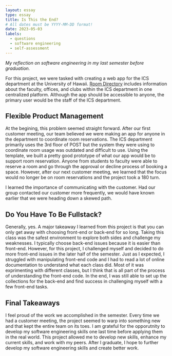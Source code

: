 ```yaml
---
layout: essay
type: essay
title: Is This the End?
# All dates must be YYYY-MM-DD format!
date: 2023-05-03
labels:
  - questions
  - software engineering
  - self-assessment
---
```

*My reflection on software engineering in my last semester before graduation.*

For this project, we were tasked with creating a web app for the ICS department at the University of Hawaii. 
<a href="https://room-directory.github.io/">Room Directory</a>
 includes information about the faculty, offices, and clubs within the ICS department in one centralized platform. Although the app should be accessible to anyone, the primary user would be the staff of the ICS department.

## Flexible Product Management

At the begining, this problem seemed straight forward. After our first customer meeting, our team believed we were making an app for anyone in the department to coordinate room reservations. The ICS department primarily uses the 3rd floor of POST but the system they were using to coordinate room usage was outdated and difficult to use. Using the template, we built a pretty good prototype of what our app would be to support room reservation. Anyone from students to faculty were able to reserve a room and go through the approval or decline process of booking a space. However, after our next customer meeting, we learned that the focus would no longer be on room reservations and the project took a 180 turn.

I learned the importance of communicating with the customer. Had our group contacted our customer more frequently, we would have known earlier that we were heading down a skewed path.

## Do You Have To Be Fullstack?

Generally, yes. A major takeaway I learned from this project is that you can only get away with choosing front-end or back-end for so long. Taking this class was the safest environment to explore both sides and challenge my weaknesses. I typically choose back-end issues because it is easier than front-end. However, for this project, I challenged myself and decided to do more front-end issues in the later half of the semester. Just as I expected, I struggled with manipulating front-end code and I had to read a lot of online documentation to understand what each class did. Most of it was exprimenting with different classes, but I think that is all part of the process of understanding the front-end code. In the end, I was still able to set up the collections for the back-end and find success in challenging myself with a few front-end tasks.

## Final Takeaways

I feel proud of the work we accomplished in the semester. Every time we had a customer meeting, the project seemed to warp into something new and that kept the entire team on its toes. I am grateful for the opporutnity to develop my software engineering skills one last time before applying them in the real world. This project allowed me to develop new skills, enhance my current skills, and work with my peers. After I graduate, I hope to further develop my software engineering skills and create better work.
